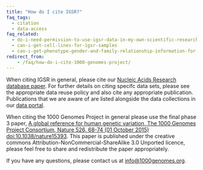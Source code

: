 ```yaml
---
title: "How do I cite IGSR?"
faq_tags:
  - citation
  - data-access
faq_related:
  - do-i-need-permission-to-use-igsr-data-in-my-own-scientific-research
  - can-i-get-cell-lines-for-igsr-samples
  - can-i-get-phenotype-gender-and-family-relationship-information-for-the-individuals
redirect_from:
    - /faq/how-do-i-cite-1000-genomes-project/
---
```


When citing IGSR in general, please cite our [Nucleic Acids Research database paper](https://academic.oup.com/nar/article/48/D1/D941/5580898?login=true). For further details on citing specifc data sets, please see the appropriate data reuse policy and also cite any appropriate publication. Publications that we are aware of are listed alongside the data collections in our [data portal](/data-portal/data-collection).

When citing the 1000 Genomes Project in general please use the final phase 3 paper, [A global reference for human genetic variation, The 1000 Genomes Project Consortium, Nature 526, 68-74 (01 October 2015) doi:10.1038/nature15393](http://www.nature.com/nature/journal/v526/n7571/full/nature15393.html). This paper is published under the creative commons Attribution-NonCommercial-ShareAlike 3.0 Unported licence, please feel free to share and redistribute the paper appropriately.

If you have any questions, please contact us at info@1000genomes.org.
